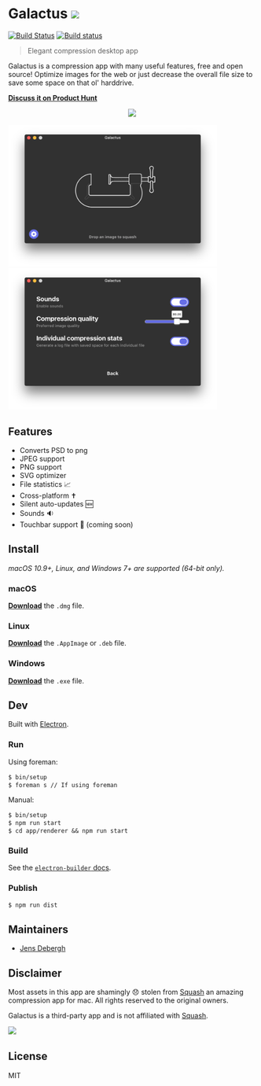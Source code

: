 # Galactus <img src="build/icon.ico" width="60">

[![Build Status](https://travis-ci.org/JensDebergh/Galactus.svg?branch=master)](https://travis-ci.org/JensDebergh/Galactus)
[![Build status](https://ci.appveyor.com/api/projects/status/02hnl4pn97f9um9i?svg=true)](https://ci.appveyor.com/project/JensDebergh/galactus)


> Elegant compression desktop app

Galactus is a compression app with many useful features, free and open source!
Optimize images for the web or just decrease the overall file size to save some space on that ol' harddrive.

**[Discuss it on Product Hunt](https://www.producthunt.com/posts/Galactus-2)**

<p align="center">
	<a href="https://github.com/JensDebergh/Galactus/releases/latest">
		<img src="media/movie.gif" />
	</a>
</p>


<a href="https://github.com/JensDebergh/Galactus/releases/latest">
	<img src="media/screenshot.png" width="425">
</a>

<a href="https://github.com/JensDebergh/Galactus/releases/latest">
	<img src="media/screenshot-2.png" width="425">
</a>

## Features

- Converts PSD to png
- JPEG support
- PNG support
- SVG optimizer
- File statistics 📈
- Cross-platform ✝
- Silent auto-updates 🆕
- Sounds 🔉
- Touchbar support 🍫 (coming soon)

## Install

*macOS 10.9+, Linux, and Windows 7+ are supported (64-bit only).*

### macOS

[**Download**](https://github.com/JensDebergh/Galactus/releases/latest) the `.dmg` file.

### Linux

[**Download**](https://github.com/JensDebergh/Galactus/releases/latest) the `.AppImage` or `.deb` file.

### Windows

[**Download**](https://github.com/JensDebergh/Galactus/releases/latest) the `.exe` file.

## Dev

Built with [Electron](http://electron.atom.io).

### Run

Using foreman:

```
$ bin/setup
$ foreman s // If using foreman
```

Manual:

```
$ bin/setup
$ npm run start
$ cd app/renderer && npm run start
```

### Build

See the [`electron-builder` docs](https://github.com/electron-userland/electron-builder/wiki/Multi-Platform-Build).

### Publish

```
$ npm run dist
```

## Maintainers

- [Jens Debergh](https://jensdebergh.be)

## Disclaimer

Most assets in this app are shamingly 😞 stolen from [Squash](https://www.realmacsoftware.com/squash/) an amazing compression app for mac. All rights reserved to the original owners.

Galactus is a third-party app and is not affiliated with [Squash](https://www.realmacsoftware.com/squash/).

<a href="https://github.com/JensDebergh/Galactus/releases/latest">
	<img src="https://media.giphy.com/media/C6JQPEUsZUyVq/giphy.gif?response_id=591e96930fd4860109df4bb5" width="850">
</a>

## License

MIT